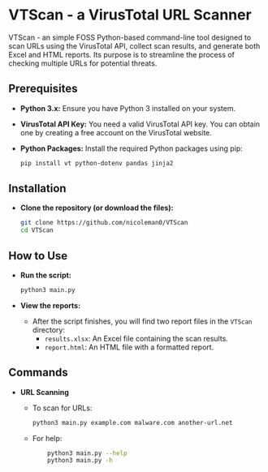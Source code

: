 # VTScan - a VirusTotal URL Scanner

VTScan - an simple FOSS Python-based command-line tool designed to scan URLs using the VirusTotal API, collect scan results, and generate both Excel and HTML reports. Its purpose is to streamline the process of checking multiple URLs for potential threats.

## Prerequisites

*   **Python 3.x:** Ensure you have Python 3 installed on your system.
*   **VirusTotal API Key:** You need a valid VirusTotal API key. You can obtain one by creating a free account on the VirusTotal website.
*   **Python Packages:** Install the required Python packages using pip:

    ```bash
    pip install vt python-dotenv pandas jinja2
    ```

## Installation

*  **Clone the repository (or download the files):**
    ```bash
    git clone https://github.com/nicoleman0/VTScan 
    cd VTScan
    ```

## How to Use

*  **Run the script:**
    ```bash
    python3 main.py
    ```

*  **View the reports:**
    *   After the script finishes, you will find two report files in the `VTScan` directory:
        *   `results.xlsx`: An Excel file containing the scan results.
        *   `report.html`: An HTML file with a formatted report.

## Commands

*   **URL Scanning**
    *   To scan for URLs:   
        
        ```bash
        python3 main.py example.com malware.com another-url.net
        ```
    *   For help:
        ```bash
            python3 main.py --help
            python3 main.py -h
        ```